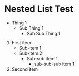 # Nested List Test

- Thing 1
  - Sub Thing 1
    - Sub Sub Thing 1

1. First item
   - Sub-item 1
   - Sub-item 2
     - Sub-sub item 1
       - sub-sub-sub item 1
1. Second item